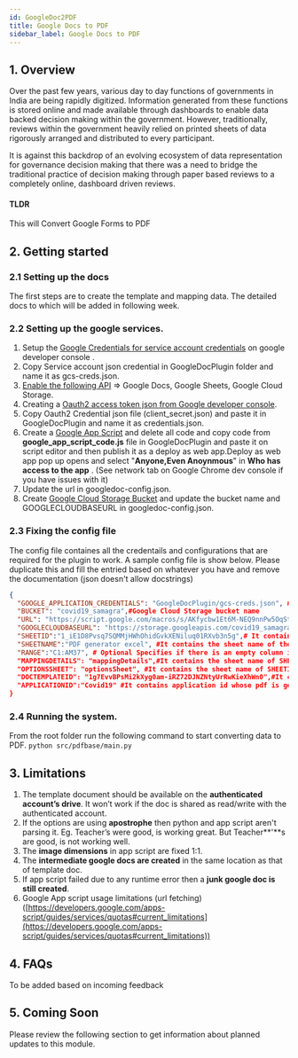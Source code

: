 ```yaml
---
id: GoogleDoc2PDF
title: Google Docs to PDF
sidebar_label: Google Docs to PDF
---
```


## 1. Overview

Over the past few years, various day to day functions of governments in India are being rapidly digitized. Information generated from these functions is stored online and made available through dashboards to enable data backed decision making within the government. However, traditionally, reviews within the government heavily relied on printed sheets of data rigorously arranged and distributed to every participant.

It is against this backdrop of an evolving ecosystem of data representation for governance decision making that there was a need to bridge the traditional practice of decision making through paper based reviews to a completely online, dashboard driven reviews.

#### TLDR

This will Convert Google Forms to PDF

## 2. Getting started

### 2.1 Setting up the docs

The first steps are to create the template and mapping data. The detailed docs to which will be added in following week.

### 2.2 Setting up the google services.

1.  Setup the [Google Credentials for service account credentials](https://developers.google.com/identity/protocols/oauth2/service-account) on google developer console .
2.  Copy Service account json credential in GoogleDocPlugin folder and name it as gcs-creds.json.
3.  [Enable the following API](https://support.google.com/googleapi/answer/6158841?hl=en) => Google Docs, Google Sheets, Google Cloud Storage.
4.  Creating a [Oauth2 access token json from Google developer console](https://developers.google.com/identity/protocols/oauth2/web-server#creatingcred).
5.  Copy Oauth2 Credential json file (client_secret.json) and paste it in GoogleDocPlugin and name it as credentials.json.
6.  Create a [Google App Script](https://developers.google.com/apps-script/overview#your_first_script) and delete all code and copy code from **google_app_script_code.js** file in GoogleDocPlugin and paste it on script editor and then publish it as a deploy as web app.Deploy as web app pop up opens and select "**Anyone,Even Anoynmous**" in **Who has access to the app** . (See network tab on Google Chrome dev console if you have issues with it)
7.  Update the url in googledoc-config.json.
8.  Create [Google Cloud Storage Bucket](https://cloud.google.com/storage/docs/creating-buckets#storage-create-bucket-console) and update the bucket name and GOOGLECLOUDBASEURL in googledoc-config.json.

### 2.3 Fixing the config file

The config file containes all the credentails and configurations that are required for the plugin to work. A sample config file is show below. Please duplicate this and fill the entried based on whatever you have and remove the documentation (json doesn't allow docstrings)

```json
{
  "GOOGLE_APPLICATION_CREDENTIALS": "GoogleDocPlugin/gcs-creds.json", #It contains the path of gcs-creds.json file.
  "BUCKET": "covid19_samagra",#Google Cloud Storage bucket name
  "URL": "https://script.google.com/macros/s/AKfycbw1Et6M-NEQ9nnPw5OqSt5kCCFg5orR1dsIZ0gRJB8YJTZj864/exec?",#It contains Google App Scripts execution url
  "GOOGLECLOUDBASEURL": "https://storage.googleapis.com/covid19_samagra/",#It contain google cloud storage base url
  "SHEETID":"1_iE1D8Pvsq7SQMMjHWhOhidGvkXENiluq01RXvb3n5g",# It contains google sheet id from where data and mapping is fetched.
  "SHEETNAME":"PDF generator excel", #It contains the sheet name of the first sheet of SHEETID from where data is fetched.
  "RANGE":"C1:AM37", # Optional Specifies if there is an empty column in the starting of {SHEETNAME}.
  "MAPPINGDETAILS": "mappingDetails",#It contains the sheet name of SHEETID from where mapping detail is fetched.
  "OPTIONSSHEET": "optionsSheet", #It contains the sheet name of SHEETID from where option detail is fetched.
  "DOCTEMPLATEID": "1g7EvvBPsMi2kXyg0am-iRZ72DJNZNtyUrRwKieXhWn0",#It contains template id of pdf that needs to be generated.
  "APPLICATIONID":"Covid19" #It contains application id whose pdf is generated.
}
```

### 2.4 Running the system.

From the root folder run the following command to start converting data to PDF. `python src/pdfbase/main.py`

## 3. Limitations

1.  The template document should be available on the **authenticated account’s drive**. It won’t work if the doc is shared as read/write with the authenticated account.
2.  If the options are using **apostrophe** then python and app script aren't parsing it. Eg. Teacher’s were good, is working great. But Teacher**'**s are good, is not working well.
3.  The **image dimensions** in app script are fixed 1:1.
4.  The **intermediate google docs are created** in the same location as that of template doc.
5.  If app script failed due to any runtime error then a **junk google doc is still created**.
6.  Google App script usage limitations (url fetching) ([https://developers.google.com/apps-script/guides/services/quotas#current_limitations](https://developers.google.com/apps-script/guides/services/quotas#current_limitations))

## 4. FAQs

To be added based on incoming feedback

## 5. Coming Soon

Please review the following section to get information about planned updates to this module.
